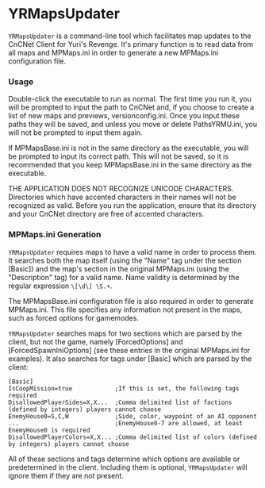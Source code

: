 # YRMapsUpdater

`YRMapsUpdater` is a command-line tool which facilitates map updates to the CnCNet Client for Yuri's Revenge. It's primary function is to read data from all maps and MPMaps.ini in order to generate a new MPMaps.ini configuration file.

### Usage

Double-click the executable to run as normal. The first time you run it, you will be prompted to input the path to CnCNet and, if you choose to create a list of new maps and previews, versionconfig.ini. Once you input these paths they will be saved, and unless you move or delete PathsYRMU.ini, you will not be prompted to input them again.

If MPMapsBase.ini is not in the same directory as the executable, you will be prompted to input its correct path. This will not be saved, so it is recommended that you keep MPMapsBase.ini in the same directory as the executable.

THE APPLICATION DOES NOT RECOGNIZE UNICODE CHARACTERS. Directories which have accented characters in their names will not be recognized as valid. Before you run the application, ensure that its directory and your CnCNet directory are free of accented characters.

### MPMaps.ini Generation

`YRMapsUpdater` requires maps to have a valid name in order to process them. It searches both the map itself (using the "Name" tag under the section [Basic]) and the map's section in the original MPMaps.ini (using the "Description" tag) for a valid name. Name validity is determined by the regular expression `\[\d\] \S.+`.

The MPMapsBase.ini configuration file is also required in order to generate MPMaps.ini. This file specifies any information not present in the maps, such as forced options for gamemodes.

`YRMapsUpdater` searches maps for two sections which are parsed by the client, but not the game, namely [ForcedOptions] and [ForcedSpawnIniOptions] (see these entries in the original MPMaps.ini for examples). It also searches for tags under [Basic] which are parsed by the client:

```
[Basic]
IsCoopMission=true            ;If this is set, the following tags required
DisallowedPlayerSides=X,X...  ;Comma delimited list of factions (defined by integers) players cannot choose
EnemyHouse0=S,C,W             ;Side, color, waypoint of an AI opponent
...                           ;EnemyHouse0-7 are allowed, at least EnemyHouse0 is required
DisallowedPlayerColors=X,X... ;Comma delimited list of colors (defined by integers) players cannot choose
```

All of these sections and tags determine which options are available or predetermined in the client. Including them is optional, `YRMapsUpdater` will ignore them if they are not present.
